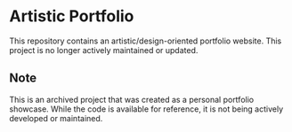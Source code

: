 # Artistic Portfolio

This repository contains an artistic/design-oriented portfolio website. This project is no longer actively maintained or updated.

## Note

This is an archived project that was created as a personal portfolio showcase. While the code is available for reference, it is not being actively developed or maintained.
